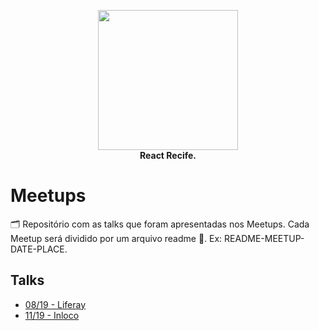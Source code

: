 <p align="center">
  <img src="https://i.imgur.com/SQQfeHg.png" height="224" /><br/>
  <span><b>React Recife.</b></span><br/>
</p>

# Meetups

🗂 Repositório com as talks que foram apresentadas nos Meetups. Cada Meetup será dividido por um arquivo readme 📄. Ex: README-MEETUP-DATE-PLACE.

## Talks
- [08/19 - Liferay](README-MEETUP-08-19-LIFERAY.md)
- [11/19 - Inloco](README-MEETUP-11-19-INLOCO.md)